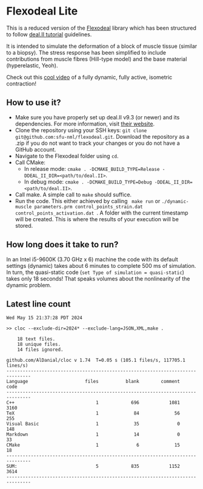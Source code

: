 # Flexodeal Lite
This is a reduced version of the [Flexodeal](https://github.com/javieralmonacid/flexodeal) library which has been structured to follow [deal.II tutorial](https://www.dealii.org/current/doxygen/deal.II/Tutorial.html) guidelines. 

It is intended to simulate the deformation of a block of muscle tissue (similar to a biopsy). The stress response has been simplified to include contributions from muscle fibres (Hill-type model) and the base material (hyperelastic, Yeoh).

Check out this [cool video](https://youtu.be/CCTiSV1Vl7o) of a fully dynamic, fully active, isometric contraction!

## How to use it?

- Make sure you have properly set up deal.II v9.3 (or newer) and its dependencies. For more information, visit [their website](http://www.dealii.org).
- Clone the repository using your SSH keys: ```git clone git@github.com:sfu-nml/flexodeal.git```. Download the repository as a .zip if you do not want to track your changes or you do not have a GitHub account.
- Navigate to the Flexodeal folder using ```cd```.
- Call CMake:
    - In release mode: ```cmake . -DCMAKE_BUILD_TYPE=Release -DDEAL_II_DIR=<path/to/deal.II>```.
    - In debug mode: ```cmake . -DCMAKE_BUILD_TYPE=Debug -DDEAL_II_DIR=<path/to/deal.II>```.
- Call make. A simple call to ```make``` should suffice.
- Run the code. This either achieved by calling ``` make run``` or ```./dynamic-muscle parameters.prm control_points_strain.dat control_points_activation.dat ```. A folder with the current timestamp will be created. This is where the results of your execution will be stored.

## How long does it take to run?

In an Intel i5-9600K (3.70 GHz x 6) machine the code with its default settings (dynamic) takes about 6 minutes to complete 500 ms of simulation. In turn, the quasi-static code (`set Type of simulation = quasi-static`) takes only 18 seconds! That speaks volumes about the nonlinearity of the dynamic problem.

## Latest line count

```
Wed May 15 21:37:28 PDT 2024

>> cloc --exclude-dir=2024* --exclude-lang=JSON,XML,make .
    
    18 text files.
    18 unique files.                              
    14 files ignored.

github.com/AlDanial/cloc v 1.74  T=0.05 s (105.1 files/s, 117705.1 lines/s)
-------------------------------------------------------------------------------
Language                     files          blank        comment           code
-------------------------------------------------------------------------------
C++                              1            696           1081           3160
TeX                              1             84             56            255
Visual Basic                     1             35              0            148
Markdown                         1             14              0             33
CMake                            1              6             15             18
-------------------------------------------------------------------------------
SUM:                             5            835           1152           3614
-------------------------------------------------------------------------------

```
